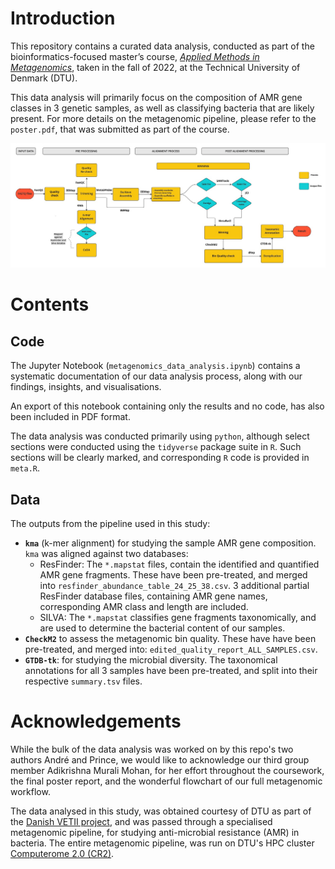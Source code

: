 # Introduction
This repository contains a curated data analysis, conducted as part of the bioinformatics-focused master’s course, [*Applied Methods in Metagenomics*](https://kurser.dtu.dk/course/2021-2022/23260?menulanguage=en), taken in the fall of 2022, at the Technical University of Denmark (DTU). 

This data analysis will primarily focus on the composition of AMR gene classes in 3 genetic samples, as well as classifying bacteria that are likely present. For more details on the metagenomic pipeline, please refer to the `poster.pdf`, that was submitted as part of the course.

![Full metagenomic workflow (Image credit: Adikrishna Murali Mohan)](https://github.com/prince-ravi-leow/metagenomics-data-analysis/blob/master/meta_flowchart.jpg?raw=true)

# Contents
## Code
The Jupyter Notebook (`metagenomics_data_analysis.ipynb`) contains a systematic documentation of our data analysis process, along with our findings, insights, and visualisations. 

An export of this notebook containing only the results and no code, has also been included in PDF format.

The data analysis was conducted primarily using `python`, although select sections were conducted using the `tidyverse` package suite in `R`. Such sections will be clearly marked, and corresponding `R` code is provided in `meta.R`.

## Data
The outputs from the pipeline used in this study:
* **`kma`** (k-mer alignment) for studying the sample AMR gene composition. `kma` was aligned against two databases:
    * ResFinder: The `*.mapstat` files, contain the identified and quantified AMR gene fragments. These have been pre-treated, and merged into `resfinder_abundance_table_24_25_38.csv`. 3 additional partial ResFinder database files, containing AMR gene names, corresponding AMR class and length are included.
    * SILVA: The `*.mapstat` classifies gene fragments taxonomically, and are used to determine the bacterial content of our samples. 
* **`CheckM2`** to assess the metagenomic bin quality. These have have been pre-treated, and merged into: `edited_quality_report_ALL_SAMPLES.csv`.
* **`GTDB-tk`**: for studying the microbial diversity. The taxonomical annotations for all 3 samples have been pre-treated, and split into their respective `summary.tsv` files.   

# Acknowledgements
While the bulk of the data analysis was worked on by this repo's two authors André and Prince, we would like to acknowledge our third group member Adikrishna Murali Mohan, for her effort throughout the coursework, the final poster report, and the wonderful flowchart of our full metagenomic workflow.

The data analysed in this study, was obtained courtesy of DTU as part of the [Danish VETII project](https://www.ebi.ac.uk/ena/browser/view/PRJEB26961?show=reads), and was passed through a specialised metagenomic pipeline, for studying anti-microbial resistance (AMR) in bacteria. The entire metagenomic pipeline, was run on DTU's HPC cluster [Computerome 2.0 (CR2)](https://www.computerome.dk/).